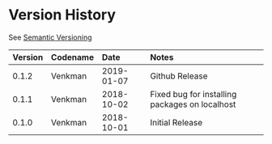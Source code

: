 # Version History

See [Semantic Versioning](http://semver.org/spec/v2.0.0.html)

|Version|Codename|Date      |Notes                                         |
|:------|:-------|:---------|:---------------------------------------------|
|0.1.2  |Venkman |2019-01-07|Github Release                                |
|0.1.1  |Venkman |2018-10-02|Fixed bug for installing packages on localhost|
|0.1.0  |Venkman |2018-10-01|Initial Release                               |
